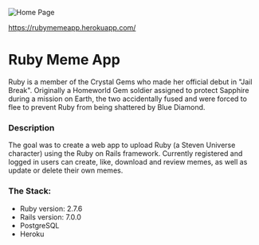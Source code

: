 ![Home Page](https://user-images.githubusercontent.com/94543524/157724548-3da9e036-949c-4a62-9681-0cebf1de5d53.png)

https://rubymemeapp.herokuapp.com/

# Ruby Meme App

Ruby is a member of the Crystal Gems who made her official debut in "Jail Break". Originally a Homeworld Gem soldier assigned to protect Sapphire during a mission on Earth, the two accidentally fused and were forced to flee to prevent Ruby from being shattered by Blue Diamond.

### Description

The goal was to create a web app to upload Ruby (a Steven Universe character) using the Ruby on Rails framework. Currently registered and logged in users can create, like, download and review memes, as well as update or delete their own memes.

### The Stack:

- Ruby version: 2.7.6
- Rails version: 7.0.0
- PostgreSQL
- Heroku
